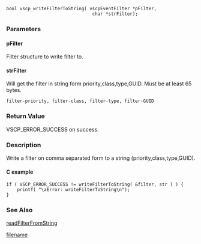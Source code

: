 


```clike
bool vscp_writeFilterToString( vscpEventFilter *pFilter, 
                                char *strFilter);
```

### Parameters

#### pFilter
Filter structure to write filter to.

#### strFilter
Will get the filter in string form priority,class,type,GUID. Must be at least 65 bytes.

    filter-priority, filter-class, filter-type, filter-GUID

### Return Value
VSCP_ERROR_SUCCESS on success.

### Description
Write a filter on comma separated form to a string (priority,class,type,GUID). 

#### C example

```clike
if ( VSCP_ERROR_SUCCESS != writeFilterToString( &filter, str ) ) {
    printf( "\aError: writeFilterToString\n");   
}
```

### See Also
[readFilterFromString](readfilterfromstring.md)



[filename](./bottom_copyright.md ':include')